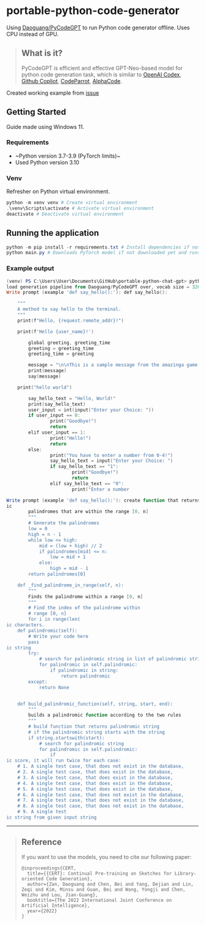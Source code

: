 # portable-python-code-generator

Using [Daoguang/PyCodeGPT](https://github.com/microsoft/PyCodeGPT) to run Python code generator offline. Uses CPU instead of GPU.

> ## What is it?
> 
> PyCodeGPT is efficient and effective GPT-Neo-based model for python code generation task, which is similar to [OpenAI Codex](https://openai.com/blog/openai-codex/), [Github Copliot](https://copilot.github.com/), [CodeParrot](https://huggingface.co/blog/codeparrot), [AlphaCode](https://deepmind.com/blog/article/Competitive-programming-with-AlphaCode).

Created working example from [issue](https://github.com/microsoft/PyCodeGPT/issues/8)


## Getting Started

Guide made using Windows 11.

### Requirements

- ~Python version 3.7-3.9 (PyTorch limits)~
- Used Python version 3.10

### Venv

Refresher on Python virtual environment.

```powershell
python -m venv venv # Create virtual environment
.\venv\Scripts\activate # Activate virtual environment
deactivate # Deactivate virtual environment
```

## Running the application

```powershell
python -m pip install -r requirements.txt # Install dependencies if not installed yet
python main.py # Downloads PyTorch model if not downloaded yet and runs the app/script
```

### Example output 

```powershell
(venv) PS C:\Users\User\Documents\GitHub\portable-python-chat-gpt> python main.py
load generation pipeline from Daoguang/PyCodeGPT over, vocab size = 32000, eos id = 0, gpu device = 0.
Write prompt (example 'def say_hello():'): def say_hello():

    """
    A method to say hello to the terminal.
    """
    print(f"Hello, {request.remote_addr}!")

    print(f'Hello {user_name}!')

        global greeting, greeting_time
        greeting = greeting_time
        greeting_time = greeting

        message = "\n\nThis is a sample message from the amazinga game. What is your name?\n\nThe name is @",name
        print(message)
        say(message)

    print("hello world")

        say_hello_text = "Hello, World!"
        print(say_hello_text)
        user_input = int(input("Enter your Choice: "))
        if user_input == 0:
                print("Goodbye!")
                return
        elif user_input == 1:
                print("Hello!")
                return
        else:
                print("You have to enter a number from 0-4!")
                say_hello_text = input("Enter your Choice: ")
                if say_hello_text == "1":
                        print("Goodbye!")
                        return
                elif say_hello_text == "0":
                        print("Enter a number
```

```powershell
Write prompt (example 'def say_hello():'): create function that returns palindrom
ic
        palindromes that are within the range [0, n]
        """
        # Generate the palindromes
        low = 0
        high = n - 1
        while low <= high:
            mid = (low + high) // 2
            if palindromes[mid] <= n:
                low = mid + 1
            else:
                high = mid - 1
        return palindromes[0]

    def _find_palindrome_in_range(self, n):
        """
        Finds the palindrome within a range [0, n]
        """
        # Find the index of the palindrome within
        # range [0, n]
        for i in range(len(
ic characters.
    def palindromic(self):
        # Write your code here
        pass
ic string
        try:
            # search for palindromic string in list of palindromic string
            for palindromic in self.palindromic:
                if palindromic in string:
                    return palindromic
        except:
            return None


    def build_palindromic_function(self, string, start, end):
        """
        builds a palindromic function according to the two rules
        """
        # build function that returns palindromic string
        # if the palindromic string starts with the string
        if string.startswith(start):
            # search for palindromic string
            for palindromic in self.palindromic:
                if
ic score, it will run twice for each case:
    # 1. A single test case, that does not exist in the database,
    # 2. A single test case, that does exist in the database,
    # 3. A single test case, that does exist in the database,
    # 4. A single test case, that does exist in the database,
    # 5. A single test case, that does exist in the database,
    # 6. A single test case, that does not exist in the database,
    # 7. A single test case, that does not exist in the database,
    # 8. A single test case, that does not exist in the database,
    # 9. A single test
ic string from given input string
```

---

> ## Reference
> If you want to use the models, you need to cite our following paper:
> 
> ```
> @inproceedings{CERT,
>   title={{CERT}: Continual Pre-training on Sketches for Library-oriented Code Generation},
>   author={Zan, Daoguang and Chen, Bei and Yang, Dejian and Lin, Zeqi and Kim, Minsu and Guan, Bei and Wang, Yongji and Chen, Weizhu and Lou, Jian-Guang},
>   booktitle={The 2022 International Joint Conference on Artificial Intelligence},
>   year={2022}
> }
> ```
